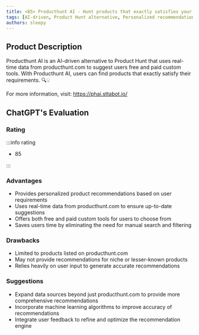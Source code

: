 ```yaml
---
title: <85> Producthunt AI - Hunt products that exactly satisfies your requirements
tags: [AI-driven, Product Hunt alternative, Personalized recommendations]
authors: sleepy
---
```


## Product Description

Producthunt AI is an AI-driven alternative to Product Hunt that uses real-time data from producthunt.com to suggest users free and paid custom tools. With Producthunt AI, users can find products that exactly satisfy their requirements. 🔍💡

For more information, visit: https://phai.sttabot.io/

## ChatGPT's Evaluation

### Rating

:::info rating

- 85

:::

### Advantages

- Provides personalized product recommendations based on user requirements
- Uses real-time data from producthunt.com to ensure up-to-date suggestions
- Offers both free and paid custom tools for users to choose from
- Saves users time by eliminating the need for manual search and filtering


### Drawbacks

- Limited to products listed on producthunt.com
- May not provide recommendations for niche or lesser-known products
- Relies heavily on user input to generate accurate recommendations

### Suggestions

- Expand data sources beyond just producthunt.com to provide more comprehensive recommendations
- Incorporate machine learning algorithms to improve accuracy of recommendations
- Integrate user feedback to refine and optimize the recommendation engine